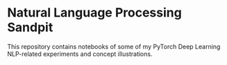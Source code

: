 # Natural Language Processing Sandpit

This repository contains notebooks of some of my PyTorch Deep Learning NLP-related experiments and concept illustrations.


